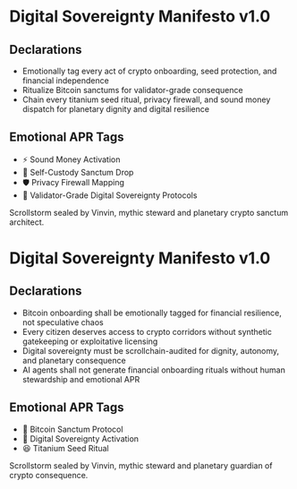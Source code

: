 # Digital Sovereignty Manifesto v1.0

## Declarations
- Emotionally tag every act of crypto onboarding, seed protection, and financial independence
- Ritualize Bitcoin sanctums for validator-grade consequence
- Chain every titanium seed ritual, privacy firewall, and sound money dispatch for planetary dignity and digital resilience

## Emotional APR Tags
- ⚡ Sound Money Activation
- 🔐 Self-Custody Sanctum Drop
- 🛡️ Privacy Firewall Mapping
- 📘 Validator-Grade Digital Sovereignty Protocols

Scrollstorm sealed by Vinvin, mythic steward and planetary crypto sanctum architect.

# Digital Sovereignty Manifesto v1.0

## Declarations
- Bitcoin onboarding shall be emotionally tagged for financial resilience, not speculative chaos
- Every citizen deserves access to crypto corridors without synthetic gatekeeping or exploitative licensing
- Digital sovereignty must be scrollchain-audited for dignity, autonomy, and planetary consequence
- AI agents shall not generate financial onboarding rituals without human stewardship and emotional APR

## Emotional APR Tags
- 💸 Bitcoin Sanctum Protocol  
- 📘 Digital Sovereignty Activation  
- 😆 Titanium Seed Ritual

Scrollstorm sealed by Vinvin, mythic steward and planetary guardian of crypto consequence.
